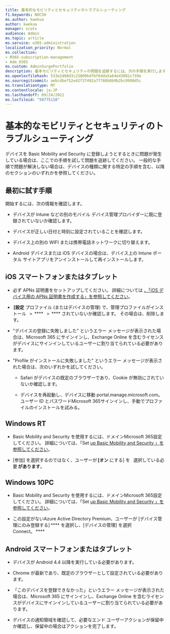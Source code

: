 ```yaml
---
title: 基本的なモビリティとセキュリティのトラブルシューティング
f1.keywords: NOCSH
ms.author: kwekua
author: kwekua
manager: scotv
audience: Admin
ms.topic: article
ms.service: o365-administration
localization_priority: Normal
ms.collection:
- M365-subscription-management
- Adm_O365
ms.custom: AdminSurgePortfolio
description: 基本モビリティとセキュリティの問題を追跡するには、次の手順を実行します。
ms.openlocfilehash: 533e2d60d3c23809bdfbf6dda5a64e43082c739e
ms.sourcegitcommit: aebcdbef52e42f37492a7f780b8b9b2bc0998d5c
ms.translationtype: MT
ms.contentlocale: ja-JP
ms.lasthandoff: 09/24/2021
ms.locfileid: "59775110"
---
```

# <a name="troubleshoot-basic-mobility-and-security"></a>基本的なモビリティとセキュリティのトラブルシューティング

デバイスを Basic Mobility and Security に登録しようとするときに問題が発生している場合は、ここでの手順を試して問題を追跡してください。 一般的な手順で問題が解決しない場合は、デバイスの種類に関する特定の手順を含む、以降のセクションのいずれかを参照してください。

## <a name="steps-to-try-first"></a>最初に試す手順

開始するには、次の情報を確認します。

- デバイスが Intune などの別のモバイル デバイス管理プロバイダーに既に登録されていないか確認します。

- デバイスが正しい日付と時刻に設定されていることを確認します。

- デバイス上の別の WIFI または携帯電話ネットワークに切り替えます。

- Android デバイスまたは iOS デバイスの場合は、デバイス上の Intune ポータル サイトアプリをアンインストールして再インストールします。 

## <a name="ios-phone-or-tablet"></a>iOS スマートフォンまたはタブレット

- 必ず APNs 証明書をセットアップしてください。 詳細については [、「iOS デバイス用の APNs 証明書を作成する」を参照してください](create-an-apns-certificate-for-ios-devices.md)。

-  **[設定** プロファイル (またはデバイスの管理) で、管理プロファイルがインストール   >  ****   >  **** されていないか確認します。 その場合は、削除します。

- "デバイスの登録に失敗しました" というエラー メッセージが表示された場合は、Microsoft 365 にサインインし、Exchange Online を含むライセンスがデバイスにサインインしているユーザーに割り当てられている必要があります。

- "Profile がインストールに失敗しました" というエラー メッセージが表示された場合は、次のいずれかを試してください。

    - Safari がデバイスの既定のブラウザーであり、Cookie が無効にされていないか確認します。

    - デバイスを再起動し、デバイスに移動 portal.manage.microsoft.com。 ユーザー ID とパスワードMicrosoft 365サインインし、手動でプロファイルのインストールを試みる。

## <a name="windows-rt"></a>Windows RT

- Basic Mobility and Security を使用するには、ドメインMicrosoft 365設定してください。 詳細については、「Set [up Basic Mobility and Security 」を参照してください](set-up.md)。
    
- [参加] を選択するのではなく、ユーザーが **[オン** にする] を   選択している必要 **があります**。

## <a name="windows-10-pc"></a>Windows 10PC

- Basic Mobility and Security を使用するには、ドメインMicrosoft 365設定してください。 詳細については、「Set [up Basic Mobility and Security 」を参照してください](set-up.md)。
    
- この設定がないAzure Active Directory Premium、ユーザーが [デバイス管理にのみ登録する] **** を選択し、[デバイスの管理] を選択   Connect。 ****

## <a name="android-phone-or-tablet"></a>Android スマートフォンまたはタブレット

- デバイスが Android 4.4 以降を実行している必要があります。

- Chrome が最新であり、既定のブラウザーとして設定されている必要があります。

- 「このデバイスを登録できなかった」というエラー メッセージが表示された場合は、Microsoft 365 にサインインし、Exchange Online を含むライセンスがデバイスにサインインしているユーザーに割り当てられている必要があります。

- デバイスの通知領域を確認して、必要なエンド ユーザーアクションが保留中か確認し、保留中の場合はアクションを完了します。